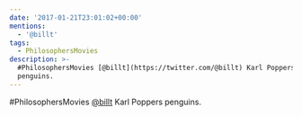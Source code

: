 ```yaml
---
date: '2017-01-21T23:01:02+00:00'
mentions:
  - '@billt'
tags:
  - PhilosophersMovies
description: >-
  #PhilosophersMovies [@billt](https://twitter.com/@billt) Karl Poppers
  penguins.
---
```

#PhilosophersMovies [@billt](https://twitter.com/@billt) Karl Poppers penguins.
